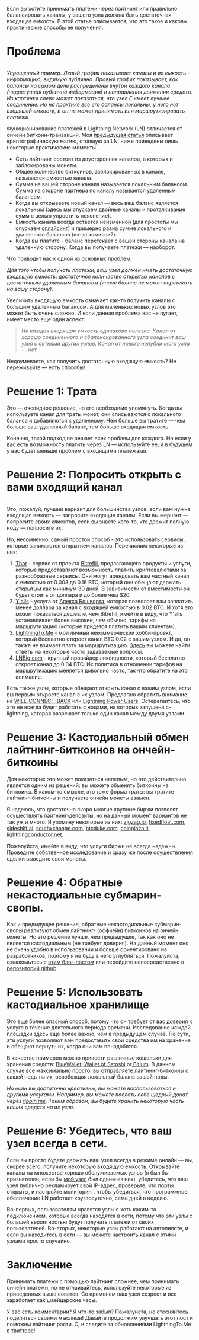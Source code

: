  

Если вы хотите принимать платежи через лайтнинг или правильно балансировать каналы, у вашего узла должна быть достаточная входящая емкость. В этой статье описывается, что это такое и каковы практические способы ее получения.

<h1 id="%D0%BF%D1%80%D0%BE%D0%B1%D0%BB%D0%B5%D0%BC%D0%B0">Проблема</h1>

<figure class="kg-card kg-image-card"><img alt="" class="kg-image" loading="lazy" src="https://lh4.googleusercontent.com/ilaivtiYj8avBS2RGF5-jHnF-ROkE_FBWIcmiguNo9cOTh-yO_Y8AWQADl4zVlQoTHzuUsbzxBzN1sTCycnbgSQ4ytqTLAViy5jmi-7Vh5JPTz59p0ykt6f3cOF1PDuumHHyRvRC=s0"/></figure>

_Упрощенный пример. Левый график показывает каналы и их емкость - информацию, видимую публично. Правый график показывает, как балансы на самом деле распределены внутри каждого канала (недоступная публично информация) и направления движения средств. Из картинки слева может показаться, что узел E имеет лучшее соединение. Но на практике все его балансы локальны, у него нет входящей емкости, и он не может принимать или маршрутизировать платежи._  

Функционирование платежей в Lightning Network (LN) отличается от ончейн биткоин-транзакций. Моя [предыдущая статья](https://bitcoin-translated.ru/sources/bitcoin-abc/lightning-network/) описывает криптографическую магию, стоящую за LN, ниже приведены лишь некоторые практические моменты.  

*   Сеть лайтнинг состоит из двусторонних каналов, в которых и заблокированы монеты.
*   Общее количество биткоинов, заблокированных в канале, называется емкостью канала.
*   Сумма на вашей стороне канала называется локальным балансом. Сумма на стороне партнера по каналу называется удаленным балансом.
*   Когда вы открываете новый канал — весь ваш баланс является локальным (здесь мы опускаем двойные каналы и проталкивание сумм с целью упростить пояснение).
*   Емкость канала всегда остается неизменной (для простоты мы опускаем [сплайсинг](https://medium.com/muunwallet/splices-and-liquidity-in-the-lightning-network-1d4bd4bc7575)) и примерно равна сумме локального и удаленного балансов (из-за комиссий).
*   Когда вы платите - баланс перетекает с вашей стороны канала на удаленную сторону. Когда вы получаете платежи — наоборот.

Что приводит нас к одной из основных проблем:

_Для того чтобы получать платежи, ваш узел должен иметь достаточную входящую емкость: достаточное количество открытых каналов с достаточным удаленным балансом (иначе баланс не может перетекать на вашу сторону)._

Увеличить входящую емкость означает как-то получить каналы с большим удаленным балансом. А для маленьких новых узлов это может быть очень сложно. И если данная проблема вас не пугает, имеет место еще один аспект:

>  _Не каждая входящая емкость одинаково полезна. Канал от хорошо соединенного и сбалансированного узла соединит ваш узел с сотнями других узлов. Канал от нового непубличного узла — нет._

Недоумеваете, как получить достаточную входящую емкость? Не переживайте — есть способы!

<h1 id="%D1%80%D0%B5%D1%88%D0%B5%D0%BD%D0%B8%D0%B5-1-%D1%82%D1%80%D0%B0%D1%82%D0%B0">Решение 1: Трата</h1>

Это — очевидное решение, но его необходимо упомянуть. Когда вы используете канал для траты монет, они списываются с локального баланса и добавляются к удаленному. Чем больше вы тратите — чем больше ваш удаленный баланс, тем больше входящая емкость. 

Конечно, такой подход не решает всех проблем для каждого. Но если у вас есть возможность платить через LN — используйте ее, и в будущем у вас будет меньше проблем с входящими платежами.

<h1 id="%D1%80%D0%B5%D1%88%D0%B5%D0%BD%D0%B8%D0%B5-2-%D0%BF%D0%BE%D0%BF%D1%80%D0%BE%D1%81%D0%B8%D1%82%D1%8C-%D0%BE%D1%82%D0%BA%D1%80%D1%8B%D1%82%D1%8C-%D1%81-%D0%B2%D0%B0%D0%BC%D0%B8-%D0%B2%D1%85%D0%BE%D0%B4%D1%8F%D1%89%D0%B8%D0%B9-%D0%BA%D0%B0%D0%BD%D0%B0%D0%BB">Решение 2: Попросить открыть с вами входящий канал</h1>

<figure class="kg-card kg-image-card"><img alt="" class="kg-image" loading="lazy" src="https://lh6.googleusercontent.com/oLnNMiPnAqUAozHUpJ-_n8GmWOCBQ2K1klmPjRMK4TUbUcOJhNItjA7n1gQaPlsK7-X1wPBd43XOWajkne0k-oMt3Ien5jPW45e66eImkCpVEWQ7OWxEN4O1YvIfNRBJPxaj4s89=s0"/></figure>

Это, пожалуй, лучший вариант для большинства узлов: если вам нужна входящая емкость — запросите входящие каналы. Если вы мерчант — попросите своих клиентов, если вы знаете кого-то, кто держит полную ноду — попросите их.

Но, несомненно, самый простой способ - это использовать сервисы, которые занимаются открытием каналов. Перечислим некоторые из них:

1.   [Thor](https://medium.com/@bitrefill/2d6ffbad3906) - сервис от проекта [Bitrefill](https://www.bitrefill.com/), предлагающего продукты и услуги, которые предоставляют возможность платить криптовалютами за разнообразные сервисы. Они могут арендовать вам частный канал с емкостью от 0.003 до 0.16 BTC, который они обещают держать открытым как минимум 30 дней. В зависимости от вместимости он будет стоить от доллара и до более чем $20.
2.   [Y'alls](https://yalls.org/about/) - услуга от [Алекса Бошворта](https://twitter.com/alexbosworth), которая позволяет вам заплатить менее доллара за канал с входящей емкостью в 0.02 BTC. И хотя это может показаться дешевле, чем Bitrefill, имейте в виду, что Y'alls устанавливает более высокие, чем обычно, тарифы на маршрутизацию (которые придется платить вашим клиентам).
3.   [LightningTo.Me](https://lightningto.me/) - мой личный некоммерческий хобби-проект, который бесплатно откроет канал BTC 0.02 с вашим узлом. И да, он также не взимает плату за маршрутизацию. [Здесь](https://github.com/LightningTo-Me/manuals/blob/master/Channel_Request.md) вы можете найти ответы на некоторые часто задаваемые вопросы.
4.   [LNBig.com](https://lnbig.com/#/) - крупный провайдер ликвидности, который бесплатно откроет канал до 0.04 BTC. Их политика в отношении тарифов на маршрутизацию меняется довольно часто, так что обратите на это внимание.

Есть также узлы, которые обещают открыть канал с вашим узлом, если вы первым откроете канал с их узлом. Предлагаю обратить внимание на [WILL\_CONNECT\_BACK](https://1ml.com/node/03ee180e8ee07f1f9c9987d98b5d5decf6bad7d058bdd8be3ad97c8e0dd2cdc7ba) или [Lightning Power Users](https://lightningpowerusers.com/home/). Остерегайтесь, что это не всегда будет работать с нодами, на которых запущена c-lightning, которая разрешает только один канал между двумя узлами.

<h1 id="%D1%80%D0%B5%D1%88%D0%B5%D0%BD%D0%B8%D0%B5-3-%D0%BA%D0%B0%D1%81%D1%82%D0%BE%D0%B4%D0%B8%D0%B0%D0%BB%D1%8C%D0%BD%D1%8B%D0%B9-%D0%BE%D0%B1%D0%BC%D0%B5%D0%BD-%D0%BB%D0%B0%D0%B9%D1%82%D0%BD%D0%B8%D0%BD%D0%B3-%D0%B1%D0%B8%D1%82%D0%BA%D0%BE%D0%B8%D0%BD%D0%BE%D0%B2-%D0%BD%D0%B0-%D0%BE%D0%BD%D1%87%D0%B5%D0%B9%D0%BD-%D0%B1%D0%B8%D1%82%D0%BA%D0%BE%D0%B8%D0%BD%D1%8B">Решение 3: Кастодиальный обмен лайтнинг-биткоинов на ончейн-биткоины</h1>

Для некоторых это может показаться нелепым, но это действительно является одним из решений: вы можете обменять биткоины на биткоины. В каком-то смысле, это тоже форма траты: вы тратите лайтнинг-биткоины и получаете ончейн монеты взамен.

Я надеюсь, что достаточно скоро многие крупные биржи позволят осуществлять лайтнинг-депозиты, но на данный момент вариантов не так уж и много. Я упомяну некоторые из них: [zigzag.io](https://zigzag.io/), [fixedfloat.com](https://fixedfloat.com/), [sideshift.ai](https://sideshift.ai/), [southxchange.com](https://www.southxchange.com/), [btcduke.com](https://www.btcduke.com/?lang=en), [coinplaza.it](https://www.coinplaza.it/), [lightningconductor.net](https://lightningconductor.net/invoice).

Пожалуйста, имейте в виду, что услуги биржи не всегда надежны. Проведите собственное исследование и сразу же после осуществления сделки выведите свои монеты.

<h1 id="%D1%80%D0%B5%D1%88%D0%B5%D0%BD%D0%B8%D0%B5-4-%D0%BE%D0%B1%D1%80%D0%B0%D1%82%D0%BD%D1%8B%D0%B5-%D0%BD%D0%B5%D0%BA%D0%B0%D1%81%D1%82%D0%BE%D0%B4%D0%B8%D0%B0%D0%BB%D1%8C%D0%BD%D1%8B%D0%B5-%D1%81%D1%83%D0%B1%D0%BC%D0%B0%D1%80%D0%B8%D0%BD-%D1%81%D0%B2%D0%BE%D0%BF%D1%8B">Решение 4: Обратные некастодиальные субмарин-свопы.</h1>

Как и предыдущее решение, обратные некастодиальные субмарин-свопы реализуют обмен лайтнинг- (оффчейн) биткоинов на ончейн монеты. Но это решение лучше, чем предыдущее, так как оно не является кастодиальным (не требует доверия). На данный момент оно не очень удобно в использовании и больше ориентировано на разработчиков, поэтому я не буду в него углубляться. Пожалуйста, ознакомьтесь с [этим блог-постом](https://blog.lightning.engineering/posts/2019/03/20/loop.html) или перейдите непосредственно в [репозиторий github](https://github.com/lightninglabs/loop).

<h1 id="%D1%80%D0%B5%D1%88%D0%B5%D0%BD%D0%B8%D0%B5-5-%D0%B8%D1%81%D0%BF%D0%BE%D0%BB%D1%8C%D0%B7%D0%BE%D0%B2%D0%B0%D1%82%D1%8C-%D0%BA%D0%B0%D1%81%D1%82%D0%BE%D0%B4%D0%B8%D0%B0%D0%BB%D1%8C%D0%BD%D0%BE%D0%B5-%D1%85%D1%80%D0%B0%D0%BD%D0%B8%D0%BB%D0%B8%D1%89%D0%B5">Решение 5: Использовать кастодиальное хранилище</h1>

Это еще более опасный способ, потому что он требует от вас доверия к услуге в течение длительного периода времени. Исследование каждой площадки здесь еще более важно, чем в предыдущем случае. По сути, эти услуги позволяют вам предоставить свои средства им на хранение и обещают вернуть их, когда они вам понадобятся.

В качестве примеров можно привести различные кошельки для хранения средств: [BlueWallet](https://bluewallet.io/),[ Wallet of Satoshi](https://www.walletofsatoshi.com/) or[ Bitlum](https://bitlum.io/). В данном случае все максимально просто: вы отправляете лайтнинг-биткоины с вашей ноды на их, освобождая локальный баланс вашей ноды.

_Но если вы достаточно креативны, вы можете воспользоваться и другими услугами. Например, вы можете послать себе щедрый донат через _[_tippin.me_](https://tippin.me/)_. Таким образом, вы будете хранить некоторую часть ваших средств на их узле._

<h1 id="%D1%80%D0%B5%D1%88%D0%B5%D0%BD%D0%B8%D0%B5-6-%D1%83%D0%B1%D0%B5%D0%B4%D0%B8%D1%82%D0%B5%D1%81%D1%8C-%D1%87%D1%82%D0%BE-%D0%B2%D0%B0%D1%88-%D1%83%D0%B7%D0%B5%D0%BB-%D0%B2%D1%81%D0%B5%D0%B3%D0%B4%D0%B0-%D0%B2-%D1%81%D0%B5%D1%82%D0%B8">Решение 6: Убедитесь, что ваш узел всегда в сети.</h1>

Если вы просто будете держать ваш узел всегда в режиме онлайн — вы, скорее всего, получите некоторую входящую емкость. Открывайте каналы на множестве хорошо обслуживаемых узлов (я был бы признателен, если бы [мой узел](https://1ml.com/node/03bb88ccc444534da7b5b64b4f7b15e1eccb18e102db0e400d4b9cfe93763aa26d) был одним из них), убедитесь, что ваш узел публично рекламирует свой IP-адрес, проверьте, что порты открыты, и настройте мониторинг, чтобы убедиться, что программное обеспечение LN работает круглосуточно, семь дней в неделю.

Во-первых, пользователям нравятся узлы с хоть каким-то подключением, которые всегда находятся в сети, потому что эти узлы с большей вероятностью будут получать платежи от своих пользователей. Во-вторых, некоторые узлы работают на автопилоте, и если вы находитесь в сети — вы можете настроить канал с этими узлами просто случайно.

<h1 id="%D0%B7%D0%B0%D0%BA%D0%BB%D1%8E%D1%87%D0%B5%D0%BD%D0%B8%D0%B5">Заключение</h1>

Принимать платежи с помощью лайтнинг сложнее, чем принимать ончейн платежи, но не отчаивайтесь, используйте некоторые из приведенных выше советов. Со временем ваш узел созреет и все заработает как швейцарские часы.

У вас есть комментарии? Я что-то забыл? Пожалуйста, не стесняйтесь поделиться своими мыслями! Давайте продолжим улучшать этот пост и поможем лайтнинг расти. О, и следите за обновлениями LightningTo.Me в [твиттере](https://twitter.com/LightningTo_Me)!
